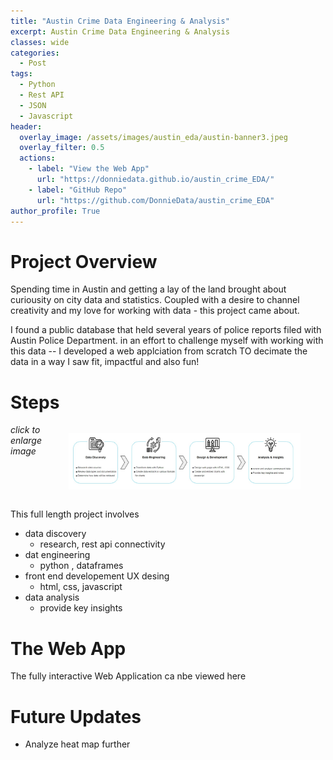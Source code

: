 ```yaml
---
title: "Austin Crime Data Engineering & Analysis"
excerpt: Austin Crime Data Engineering & Analysis
classes: wide
categories:
  - Post
tags:
  - Python
  - Rest API
  - JSON
  - Javascript
header:
  overlay_image: /assets/images/austin_eda/austin-banner3.jpeg
  overlay_filter: 0.5 
  actions:
    - label: "View the Web App" 
      url: "https://donniedata.github.io/austin_crime_EDA/"
    - label: "GitHub Repo"
      url: "https://github.com/DonnieData/austin_crime_EDA"
author_profile: True 
---
```


# Project Overview 
Spending time in Austin and getting a lay of the land brought about curiousity on city data and statistics. Coupled with a desire to channel creativity and my love for working with data - this project came about.

I found a public database that held several years of police reports filed with Austin Police Department. 
in an effort to challenge myself with working with this data -- I developed a web applciation from scratch TO decimate the data in a way I saw fit, impactful and also fun!


# Steps 
<div class="notice" style="display:flex; justify-content: center; width:300;">
  <i>click to enlarge image</i>
<figure>
  <a href="/assets/images/austin_eda/Austin_eda_project_steps.jpg"><img src="/assets/images/austin_eda/Austin_eda_project_steps.jpg"></a>
</figure>
  </div>
  
This full length project involves 
- data discovery
    - research, rest api connectivity 
- dat engineering
    - python , dataframes
- front end developement UX desing
    - html, css, javascript
- data analysis
  - provide key insights 

# The Web App 
The fully interactive Web Application ca nbe viewed here

# Future Updates
- Analyze heat map further 










  






